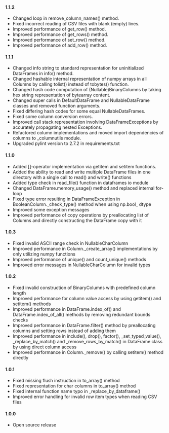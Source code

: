 #### 1.1.2
* Changed loop in remove\_column\_names() method.
* Fixed incorrect reading of CSV files with blank (empty) lines.
* Improved performance of get\_row() method.
* Improved performance of get\_rows() method.
* Improved performance of set\_row() method.
* Improved performance of add\_row() method.

#### 1.1.1
* Changed info string to standard representation for uninitialized DataFrames in info() method.
* Changed hashable internal representation of numpy arrays in all Columns by calling tolist() instead of tobytes() function.
* Changed hash code computation of (Nullable)BinaryColumns by taking hex string representation of bytearray content.
* Changed super calls in DefaultDataFrame and NullableDataFrame classes and removed function arguments.
* Fixed differing hash codes for some equal NullableDataFrames.
* Fixed some column conversion errors.
* Improved call stack representation involving DataFrameExceptions by accurately propagating nested Exceptions.
* Refactored column implementations and moved import dependencies of columns to \_columnutils module.
* Upgraded pylint version to 2.7.2 in requirements.txt

#### 1.1.0
* Added []-operator implementation via getitem and setitem functions.
* Added the ability to read and write multiple DataFrame files in one directory with a single call to read() and write() functions
* Added type check in read\_file() function in dataframes io module
* Changed DataFrame.memory\_usage() method and replaced internal for-loop
* Fixed type error resulting in DataFrameException in BooleanColumn.\_check\_type() method when using np.bool\_ dtype
* Improved some exception messages
* Improved performance of copy operations by preallocating list of Columns and directly constructing the DataFrame copy with it

#### 1.0.3
* Fixed invalid ASCII range check in NullableCharColumn
* Improved performance in Column._create_array() implementations by only utilizing numpy functions
* Improved performance of unique() and count_unique() methods
* Improved error messages in NullableCharColumn for invalid types

#### 1.0.2
* Fixed invalid construction of BinaryColumns with predefined column length
* Improved performance for column value access by using getitem() and setitem() methods
* Improved performance in DataFrame.index_of() and DataFrame.index_of_all() methods by removing redundant bounds checks
* Improved performance in DataFrame.filter() method by preallocating columns and setting rows instead of adding them
* Improved performance in include(), drop(), factor(), _set_typed_value(), _replace_by_match() and _remove_rows_by_match() in DataFrame class by using direct column access
* Improved performance in Column._remove() by calling setitem() method directly

#### 1.0.1
* Fixed missing flush instruction in to_array() method
* Fixed representation for char columns in to_array() method
* Fixed internal function name typo in _replace_by_dataframe()
* Improved error handling for invalid row item types when reading CSV files

#### 1.0.0 
* Open source release

